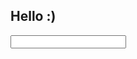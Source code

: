 <html>
  <head>
    <script src="index.js"></script>
    <link rel="stylesheet" href="styles.css">
  </head>
  <body>
    <h2>Hello :)</h2>
    <input id="input" autocomplete="off">
  </body>
</html>
